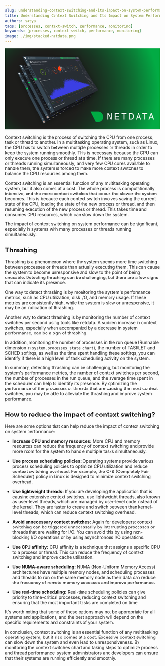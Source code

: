 ```yaml
---
slug: understanding-context-switching-and-its-impact-on-system-performance
title: Understanding Context Switching and Its Impact on System Performance
authors: satya
tags: [processes, context-switch, performance, monitoring]
keywords: [processes, context-switch, performance, monitoring]
image: ./img/stacked-netdata.png
---
```


![stacked-netdata](./img/stacked-netdata.png)

Context switching is the process of switching the CPU from one process, task or thread to another. In a multitasking operating system, such as Linux, the CPU has to switch between multiple processes or threads in order to keep the system running smoothly. This is necessary because the CPU can only execute one process or thread at a time. If there are many processes or threads running simultaneously, and very few CPU cores available to handle them, the system is forced to make more context switches to balance the CPU resources among them.

Context switching is an essential function of any multitasking operating system, but it also comes at a cost. The whole process is computationally intensive, and the more context switches that occur, the slower the system becomes. This is because each context switch involves saving the current state of the CPU, loading the state of the new process or thread, and then resuming execution of the new process or thread. This takes time and consumes CPU resources, which can slow down the system.

The impact of context switching on system performance can be significant, especially in systems with many processes or threads running simultaneously.

<!-- truncate -->

## Thrashing

Thrashing is a phenomenon where the system spends more time switching between processes or threads than actually executing them. This can cause the system to become unresponsive and slow to the point of being unusable. Detecting thrashing can be challenging, but there are a few signs that can indicate its presence.

One way to detect thrashing is by monitoring the system's performance metrics, such as CPU utilization, disk I/O, and memory usage. If these metrics are consistently high, while the system is slow or unresponsive, it may be an indication of thrashing.

Another way to detect thrashing is by monitoring the number of context switches per second using tools like netdata. A sudden increase in context switches, especially when accompanied by a decrease in system performance, can be a sign of thrashing.

In addition, monitoring the number of processes in the run queue (Runnable dimension in `system.processes_state chart`), the number of TASKLET and SCHED softirqs, as well as the time spent handling these softirqs, you can identify if there is a high level of task scheduling activity on the system.

In summary, detecting thrashing can be challenging, but monitoring the system's performance metrics, the number of context switches per second, the number of processes in the run queue, and the average time spent in the scheduler can help to identify its presence. By optimizing the performance of the processes or threads that are causing the most context switches, you may be able to alleviate the thrashing and improve system performance.

## How to reduce the impact of context switching?

Here are some options that can help reduce the impact of context switching on system performance:

- **Increase CPU and memory resources:** More CPU and memory resources can reduce the frequency of context switching and provide more room for the system to handle multiple tasks simultaneously.

- **Use process scheduling policies:** Operating systems provide various process scheduling policies to optimize CPU utilization and reduce context switching overhead. For example, the CFS (Completely Fair Scheduler) policy in Linux is designed to minimize context switching overhead.

- **Use lightweight threads:** If you are developing the application that is causing extensive context switches, use lightweight threads, also known as user-level threads, which are managed by user-level code instead of the kernel. They are faster to create and switch between than kernel-level threads, which can reduce context switching overhead.

- **Avoid unnecessary context switches:** Again for developers: context switching can be triggered unnecessarily by interrupting processes or threads that are waiting for I/O. You can avoid this by using non-blocking I/O operations or by using asynchronous I/O operations.

- **Use CPU affinity:** CPU affinity is a technique that assigns a specific CPU to a process or thread. This can reduce the frequency of context switching and improve cache utilization.

- **Use NUMA-aware scheduling:** NUMA (Non-Uniform Memory Access) architectures have multiple memory nodes, and scheduling processes and threads to run on the same memory node as their data can reduce the frequency of remote memory accesses and improve performance.

- **Use real-time scheduling:** Real-time scheduling policies can give priority to time-critical processes, reducing context switching and ensuring that the most important tasks are completed on time.

It's worth noting that some of these options may not be appropriate for all systems and applications, and the best approach will depend on the specific requirements and constraints of your system.

In conclusion, context switching is an essential function of any multitasking operating system, but it also comes at a cost. Excessive context switching can slow down the system and even lead to unresponsiveness. By monitoring the context switches chart and taking steps to optimize process and thread performance, system administrators and developers can ensure that their systems are running efficiently and smoothly.
